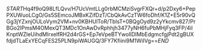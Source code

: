 $START$Hq4f9oQ98LfLQvv/H7UcVmtLLg0rbMCMziSvgrFXQr+d/p2Dxy6+PepPXUWuoLCgO/Gs5SEmcoJMBxKZifDzT/CbQkAvCzTW6foDhf/K1Z+E5r90vQGg3jYZxnjOULoVym2VM+nv0KBHUlToR/TblsT+0BQgOyd9z2yYkcmv827/PrBGo2IPmsM4OMexQT3MDc1OnAwDvRphhjh3477yNH6fuPbMHjFyq3FP/4ilKnptWZleUihdMIrxelfRH2d4rGS+Ep7eVpeBTYwoIlDIMbEdgmcfgjPdt2gBUXfdjdTLaExYECqFES25PLN9piWAUGQ/3FY7Kfiini9M1WiIVg==$END$